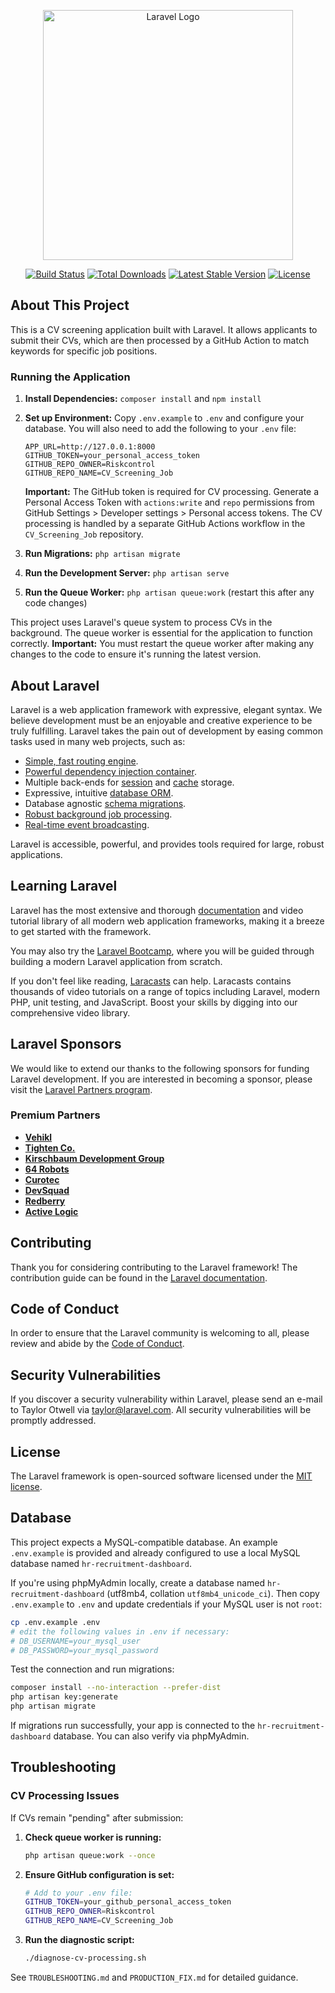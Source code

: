 <p align="center"><a href="https://laravel.com" target="_blank"><img src="https://raw.githubusercontent.com/laravel/art/master/logo-lockup/5%20SVG/2%20CMYK/1%20Full%20Color/laravel-logolockup-cmyk-red.svg" width="400" alt="Laravel Logo"></a></p>

<p align="center">
<a href="https://github.com/laravel/framework/actions"><img src="https://github.com/laravel/framework/workflows/tests/badge.svg" alt="Build Status"></a>
<a href="https://packagist.org/packages/laravel/framework"><img src="https://img.shields.io/packagist/dt/laravel/framework" alt="Total Downloads"></a>
<a href="https://packagist.org/packages/laravel/framework"><img src="https://img.shields.io/packagist/v/laravel/framework" alt="Latest Stable Version"></a>
<a href="https://packagist.org/packages/laravel/framework"><img src="https://img.shields.io/packagist/l/laravel/framework" alt="License"></a>
</p>

## About This Project

This is a CV screening application built with Laravel. It allows applicants to submit their CVs, which are then processed by a GitHub Action to match keywords for specific job positions.

### Running the Application

1.  **Install Dependencies:** `composer install` and `npm install`
2.  **Set up Environment:** Copy `.env.example` to `.env` and configure your database. You will also need to add the following to your `.env` file:
    ```
    APP_URL=http://127.0.0.1:8000
    GITHUB_TOKEN=your_personal_access_token
    GITHUB_REPO_OWNER=Riskcontrol
    GITHUB_REPO_NAME=CV_Screening_Job
    ```
    
    **Important:** The GitHub token is required for CV processing. Generate a Personal Access Token with `actions:write` and `repo` permissions from GitHub Settings > Developer settings > Personal access tokens. The CV processing is handled by a separate GitHub Actions workflow in the `CV_Screening_Job` repository.
3.  **Run Migrations:** `php artisan migrate`
4.  **Run the Development Server:** `php artisan serve`
5.  **Run the Queue Worker:** `php artisan queue:work` (restart this after any code changes)

This project uses Laravel's queue system to process CVs in the background. The queue worker is essential for the application to function correctly. **Important:** You must restart the queue worker after making any changes to the code to ensure it's running the latest version.

## About Laravel

Laravel is a web application framework with expressive, elegant syntax. We believe development must be an enjoyable and creative experience to be truly fulfilling. Laravel takes the pain out of development by easing common tasks used in many web projects, such as:

- [Simple, fast routing engine](https://laravel.com/docs/routing).
- [Powerful dependency injection container](https://laravel.com/docs/container).
- Multiple back-ends for [session](https://laravel.com/docs/session) and [cache](https://laravel.com/docs/cache) storage.
- Expressive, intuitive [database ORM](https://laravel.com/docs/eloquent).
- Database agnostic [schema migrations](https://laravel.com/docs/migrations).
- [Robust background job processing](https://laravel.com/docs/queues).
- [Real-time event broadcasting](https://laravel.com/docs/broadcasting).

Laravel is accessible, powerful, and provides tools required for large, robust applications.

## Learning Laravel

Laravel has the most extensive and thorough [documentation](https://laravel.com/docs) and video tutorial library of all modern web application frameworks, making it a breeze to get started with the framework.

You may also try the [Laravel Bootcamp](https://bootcamp.laravel.com), where you will be guided through building a modern Laravel application from scratch.

If you don't feel like reading, [Laracasts](https://laracasts.com) can help. Laracasts contains thousands of video tutorials on a range of topics including Laravel, modern PHP, unit testing, and JavaScript. Boost your skills by digging into our comprehensive video library.

## Laravel Sponsors

We would like to extend our thanks to the following sponsors for funding Laravel development. If you are interested in becoming a sponsor, please visit the [Laravel Partners program](https://partners.laravel.com).

### Premium Partners

- **[Vehikl](https://vehikl.com)**
- **[Tighten Co.](https://tighten.co)**
- **[Kirschbaum Development Group](https://kirschbaumdevelopment.com)**
- **[64 Robots](https://64robots.com)**
- **[Curotec](https://www.curotec.com/services/technologies/laravel)**
- **[DevSquad](https://devsquad.com/hire-laravel-developers)**
- **[Redberry](https://redberry.international/laravel-development)**
- **[Active Logic](https://activelogic.com)**

## Contributing

Thank you for considering contributing to the Laravel framework! The contribution guide can be found in the [Laravel documentation](https://laravel.com/docs/contributions).

## Code of Conduct

In order to ensure that the Laravel community is welcoming to all, please review and abide by the [Code of Conduct](https://laravel.com/docs/contributions#code-of-conduct).

## Security Vulnerabilities

If you discover a security vulnerability within Laravel, please send an e-mail to Taylor Otwell via [taylor@laravel.com](mailto:taylor@laravel.com). All security vulnerabilities will be promptly addressed.

## License

The Laravel framework is open-sourced software licensed under the [MIT license](https://opensource.org/licenses/MIT).

## Database

This project expects a MySQL-compatible database. An example `.env.example` is provided and already configured to use a local MySQL database named `hr-recruitment-dashboard`.

If you're using phpMyAdmin locally, create a database named `hr-recruitment-dashboard` (utf8mb4, collation `utf8mb4_unicode_ci`). Then copy `.env.example` to `.env` and update credentials if your MySQL user is not `root`:

```bash
cp .env.example .env
# edit the following values in .env if necessary:
# DB_USERNAME=your_mysql_user
# DB_PASSWORD=your_mysql_password
```

Test the connection and run migrations:

```bash
composer install --no-interaction --prefer-dist
php artisan key:generate
php artisan migrate
```

If migrations run successfully, your app is connected to the `hr-recruitment-dashboard` database. You can also verify via phpMyAdmin.

## Troubleshooting

### CV Processing Issues
If CVs remain "pending" after submission:

1. **Check queue worker is running:**
   ```bash
   php artisan queue:work --once
   ```

2. **Ensure GitHub configuration is set:**
   ```bash
   # Add to your .env file:
   GITHUB_TOKEN=your_github_personal_access_token
   GITHUB_REPO_OWNER=Riskcontrol
   GITHUB_REPO_NAME=CV_Screening_Job
   ```

3. **Run the diagnostic script:**
   ```bash
   ./diagnose-cv-processing.sh
   ```

See `TROUBLESHOOTING.md` and `PRODUCTION_FIX.md` for detailed guidance.
